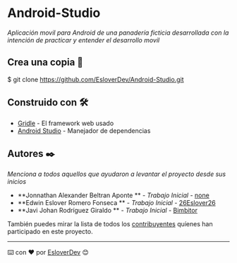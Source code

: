 # Android-Studio

_Aplicación movil para Android de una panadería ficticia desarrollada con la intención de practicar y entender el desarrollo movil_

## Crea una copia 🚀
  
 $ git clone https://github.com/EsloverDev/Android-Studio.git
  
## Construido con 🛠️

* [Gridle](http://www.dropwizard.io/1.0.2/docs/) - El framework web usado
* [Android Studio](https://maven.apache.org/) - Manejador de dependencias

## Autores ✒️

_Menciona a todos aquellos que ayudaron a levantar el proyecto desde sus inicios_

* **Jonnathan Alexander Beltran Aponte  ** - *Trabajo Inicial* - [none](none)
* **Edwin Eslover Romero Fonseca  ** - *Trabajo Inicial* - [26Eslover26](https://github.com/26Eslover26)
* **Javi Johan Rodríguez Giraldo  ** - *Trabajo Inicial* - [Bimbitor](https://github.com/Bimbitor)

También puedes mirar la lista de todos los [contribuyentes](https://github.com/26Eslover26/repositorio_panaderia/graphs/contributors) quíenes han participado en este proyecto. 

---
⌨️ con ❤️ por [EsloverDev](https://github.com/EsloverDev) 😊

